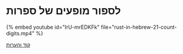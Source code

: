 # לספור מופעים של ספרות


{% embed youtube id="IrU-mrEDKFk" file="rust-in-hebrew-21-count-digits.mp4" %}


[קוד והערות](https://github.com/szabgab/learning-rust-in-hebrew-2024-02-25)
